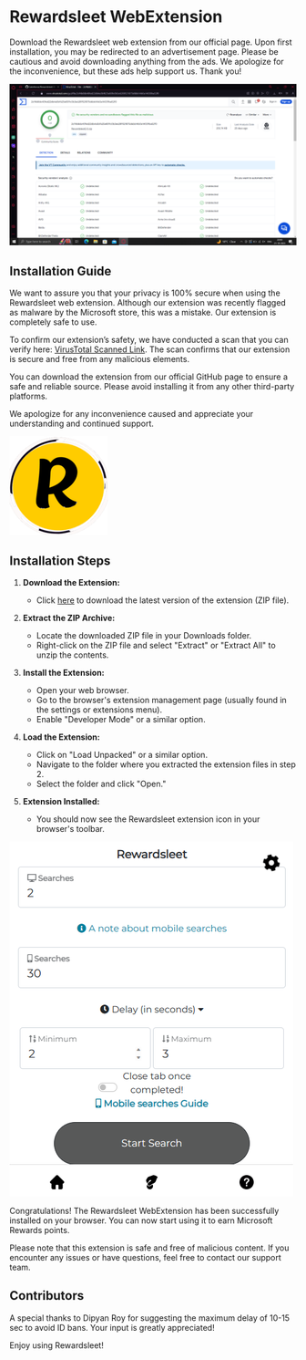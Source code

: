 # Rewardsleet WebExtension

Download the Rewardsleet web extension from our official page. Upon first installation, you may be redirected to an advertisement page. Please be cautious and avoid downloading anything from the ads. We apologize for the inconvenience, but these ads help support us. Thank you!

![Virus Total](image_2023-10-21_205025242.png)

## Installation Guide

We want to assure you that your privacy is 100% secure when using the Rewardsleet web extension. Although our extension was recently flagged as malware by the Microsoft store, this was a mistake. Our extension is completely safe to use.

To confirm our extension’s safety, we have conducted a scan that you can verify here: [VirusTotal Scanned Link](#). The scan confirms that our extension is secure and free from any malicious elements.

You can download the extension from our official GitHub page to ensure a safe and reliable source. Please avoid installing it from any other third-party platforms.

We apologize for any inconvenience caused and appreciate your understanding and continued support.

![Extension Logo](icon128.png)

## Installation Steps

1. **Download the Extension:**
   - Click [here](https://github.com/Saketkesar/Rewardsleet/releases/download/v1.1.3/rewardsleet.v1.1.3.zip) to download the latest version of the extension (ZIP file).

2. **Extract the ZIP Archive:**
   - Locate the downloaded ZIP file in your Downloads folder.
   - Right-click on the ZIP file and select "Extract" or "Extract All" to unzip the contents.

3. **Install the Extension:**
   - Open your web browser.
   - Go to the browser's extension management page (usually found in the settings or extensions menu).
   - Enable "Developer Mode" or a similar option.

4. **Load the Extension:**
   - Click on "Load Unpacked" or a similar option.
   - Navigate to the folder where you extracted the extension files in step 2.
   - Select the folder and click "Open."

5. **Extension Installed:**
   - You should now see the Rewardsleet extension icon in your browser's toolbar.

![Installation Completed](image.png)

Congratulations! The Rewardsleet WebExtension has been successfully installed on your browser. You can now start using it to earn Microsoft Rewards points.

Please note that this extension is safe and free of malicious content. If you encounter any issues or have questions, feel free to contact our support team.

## Contributors

A special thanks to Dipyan Roy for suggesting the maximum delay of 10-15 sec to avoid ID bans. Your input is greatly appreciated!

Enjoy using Rewardsleet!
